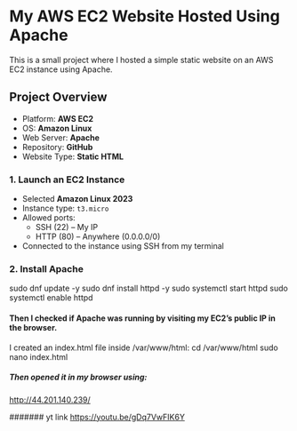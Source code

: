 # My AWS EC2 Website Hosted Using Apache

This is a small project where I hosted a simple static website on an AWS EC2 instance using Apache.  

## Project Overview
- Platform: **AWS EC2**
- OS: **Amazon Linux**
- Web Server: **Apache**
- Repository: **GitHub**
- Website Type: **Static HTML**

### 1. Launch an EC2 Instance
- Selected **Amazon Linux 2023**
- Instance type: `t3.micro`
- Allowed ports:
  - SSH (22) – My IP
  - HTTP (80) – Anywhere (0.0.0.0/0)
- Connected to the instance using SSH from my terminal

### 2. Install Apache

sudo dnf update -y
sudo dnf install httpd -y
sudo systemctl start httpd
sudo systemctl enable httpd

#### Then I checked if Apache was running by visiting my EC2’s public IP in the browser.

I created an index.html file inside /var/www/html:
cd /var/www/html
sudo nano index.html

##### Then opened it in my browser using:
http://44.201.140.239/

####### yt link
https://youtu.be/gDq7VwFIK6Y



